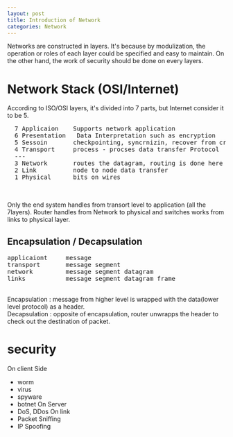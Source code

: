 ```yaml
---
layout: post
title: Introduction of Network
categories: Network
---
```

Networks are constructed in layers. It's because by modulization, the operation or roles of each layer could be specified and easy to maintain. On the other hand, the work of security should be done on every layers.

# Network Stack (OSI/Internet)
 According to ISO/OSI layers, it's divided into 7 parts, but Internet consider it to be 5.
<br>
<pre>
  7 Applicaion    Supports network application
  6 Presentation   Data Interpretation such as encryption
  5 Sessoin       checkpointing, syncrnizin, recover from crashes
  4 Transport     process - procses data transfer Protocol
  ---
  3 Network       routes the datagram, routing is done here
  2 Link          node to node data transfer
  1 Physical      bits on wires
  </pre>
<br>
Only the end system handles from transort level to application (all the 7layers). Router handles from Network to physical and switches  works from links to physical layer.

## Encapsulation / Decapsulation
<pre>
applicaiont     message
transport       message segment
network         message segment datagram
links           message segment datagram frame  </pre>
  <br>
  Encapsulation : message  from higher level is wrapped with the data(lower level protocol) as a header.<br>
  Decapsulation : opposite of encapsulation, router unwrapps the header to check out the destination of packet.

# security

On client Side
  - worm
  - virus
  - spyware
  - botnet
On Server
  - DoS, DDos
On link
  - Packet Sniffing
  - IP Spoofing

